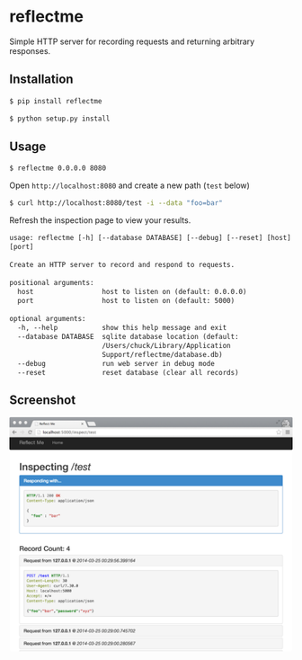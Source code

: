 reflectme
=========

Simple HTTP server for recording requests and returning arbitrary responses.

Installation
------------

```sh
$ pip install reflectme
```

```sh
$ python setup.py install
```

Usage
-----

```sh
$ reflectme 0.0.0.0 8080
```

Open `http://localhost:8080` and create a new path (`test` below)

```sh
$ curl http://localhost:8080/test -i --data "foo=bar"
```

Refresh the inspection page to view your results.

```
usage: reflectme [-h] [--database DATABASE] [--debug] [--reset] [host] [port]

Create an HTTP server to record and respond to requests.

positional arguments:
  host                 host to listen on (default: 0.0.0.0)
  port                 host to listen on (default: 5000)

optional arguments:
  -h, --help           show this help message and exit
  --database DATABASE  sqlite database location (default:
                       /Users/chuck/Library/Application
                       Support/reflectme/database.db)
  --debug              run web server in debug mode
  --reset              reset database (clear all records)
```

Screenshot
----------

![reflectme screenshot](screenshot.png)

